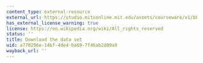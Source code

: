 ```yaml
---
content_type: external-resource
external_url: https://studio.mitxonline.mit.edu/assets/courseware/v1/bbf68069ed2763d0bf83506acd468a88/asset-v1:MITxT+14.310x+3T2021+type@asset+block/qian.csv
has_external_license_warning: true
license: https://en.wikipedia.org/wiki/All_rights_reserved
status: ''
title: Download the data set
uid: a770296e-14bf-4de4-ba69-7f46ab2d09a9
wayback_url: ''
---
```

